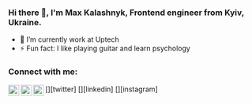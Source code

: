 ### Hi there 👋, I'm Max Kalashnyk, Frontend engineer from Kyiv, Ukraine.

- 🌱 I’m currently work at Uptech
- ⚡ Fun fact: I like playing guitar and learn psychology

### Connect with me:

[<img align="left" alt="codeSTACKr | Twitter" width="22px" src="https://cdn.jsdelivr.net/npm/simple-icons@v3/icons/twitter.svg" />][twitter]
[<img align="left" alt="codeSTACKr | LinkedIn" width="22px" src="https://cdn.jsdelivr.net/npm/simple-icons@v3/icons/linkedin.svg" />][linkedin]
[<img align="left" alt="codeSTACKr | Instagram" width="22px" src="https://cdn.jsdelivr.net/npm/simple-icons@v3/icons/instagram.svg" />][instagram]

<br />

<!-- ---

<details>
  <summary>:zap: GitHub Stats</summary>

  <img align="left" alt="MaxKalashnyk's GitHub Stats" src="https://github-readme-stats.maxkalashnyk.vercel.app/api?username=MaxKalashnyk&show_icons=true&hide_border=true" />

</details>

[![Top Langs](https://github-readme-stats.maxkalashnyk.vercel.app/api/top-langs/?username=MaxKalashnyk&layout=compact)](https://github.com/anuraghazra/github-readme-stats)

### Spotify Playing 🎧

[<img src="https://now-playing-codestackr.vercel.app/api/spotify-playing" alt="codeSTACKr Spotify Playing" width="350" />](https://open.spotify.com/user/m6ingigp155qelddj9r64nqy6)


[twitter]: https://twitter.com/maks_kalashnyk
[instagram]: https://instagram.com/mx_kalash
[linkedin]: https://www.linkedin.com/in/maksym-kalashnyk-92932399/ -->
